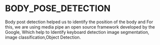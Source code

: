 # BODY_POSE_DETECTION
Body post detection helped us to identify the position of the body and For this, we are using media pipe an open source framework developed by the Google,  Which help to Identify keyboard detection image segmentation, image classification,Object Detection.
